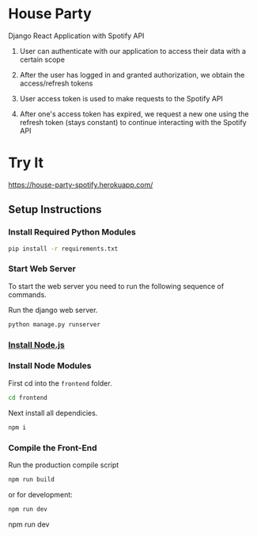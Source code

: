 # House Party

Django React Application with Spotify API

1. User can authenticate with our application to access their data with a certain scope

2. After the user has logged in and granted authorization, we obtain the access/refresh tokens

3. User access token is used to make requests to the Spotify API

4. After one's access token has expired, we request a new one using the refresh token (stays constant) to continue interacting with the Spotify API

# Try It

https://house-party-spotify.herokuapp.com/

## Setup Instructions

### Install Required Python Modules

```bash
pip install -r requirements.txt
```
### Start Web Server

To start the web server you need to run the following sequence of commands.

Run the django web server.
```bash
python manage.py runserver
```

### [Install Node.js](https://nodejs.org/en/)

### Install Node Modules

First cd into the ```frontend``` folder.
```bash
cd frontend
```
Next install all dependicies.
```bash
npm i
```

### Compile the Front-End

Run the production compile script
```bash
npm run build
```
or for development:
```bash
npm run dev
```

npm run dev
